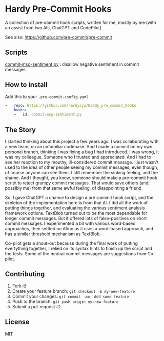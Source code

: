 # Hardy Pre-Commit Hooks

A collection of pre-commit hook scripts, written for me, mostly by me (with an
assist from two AIs, ChatGPT and CodePilot).

See also: https://github.com/pre-commit/pre-commit

## Scripts

[commit-msg-sentiment.py](pre_commit_hooks/commit-msg-sentiment.py)
: disallow negative sentiment in commit messages

## How to install

Add this to your `.pre-commit-config.yaml`

```yaml
-   repo: https://github.com/hardyoyo/hardy_pre_commit_hooks
    hooks:
    -   id: commit-msg-sentiment.py
```

## The Story

I started thinking about this project a few years ago. I was collaborating with
a new team, on an unfamiliar codebase. And I made a commit on my own personal
branch, thinking I was fixing a bug **I** had introduced. I was wrong, it was my
colleague. Someone who I trusted and appreciated. And I had to see her reaction
to my mouthy, ill-considered commit message. I just wasn't used to the idea of
other people seeing my commit messages, even though, of course anyone can see
them. I still remember the sinking feeling, and the shame. And I thought, you
know, someone should make a pre-commit hook script to reject grumpy commit
messages. That would save others (and, possibly me) from that same awful
feeling, of disappointing a friend.

So, I gave ChatGPT a chance to design a pre-commit hook script, and the skeleton
of the implementation here is from that AI. I did all the work of putting things
together, and evaluating the various sentiment analysis framework options.
TextBlob turned out to be the most dependable for longer commit messages. But it
offered lots of false-positives on short commit messages. I experimented a bit
with various word-based approaches, then settled on Afinn as it uses a
word-based approach, and has a similar threshold mechanism as TextBlob.

Co-pilot gets a shout-out because during the final work of putting evertything 
together, I relied on its syntax hints to finish up the script and the tests.
Some of the neutral commit messages are suggestions from Co-pilot.

## Contributing

1. Fork it!
2. Create your feature branch: `git checkout -b my-new-feature`
3. Commit your changes: `git commit -am 'Add some feature'`
4. Push to the branch: `git push origin my-new-feature`
5. Submit a pull request :D

## License
[MIT](./LICENSE)